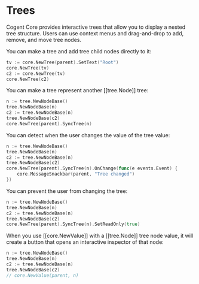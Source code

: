 # Trees

Cogent Core provides interactive trees that allow you to display a nested tree structure. Users can use context menus and drag-and-drop to add, remove, and move tree nodes.

You can make a tree and add tree child nodes directly to it:

```Go
tv := core.NewTree(parent).SetText("Root")
core.NewTree(tv)
c2 := core.NewTree(tv)
core.NewTree(c2)
```

You can make a tree represent another [[tree.Node]] tree:

```Go
n := tree.NewNodeBase()
tree.NewNodeBase(n)
c2 := tree.NewNodeBase(n)
tree.NewNodeBase(c2)
core.NewTree(parent).SyncTree(n)
```

You can detect when the user changes the value of the tree value:

```Go
n := tree.NewNodeBase()
tree.NewNodeBase(n)
c2 := tree.NewNodeBase(n)
tree.NewNodeBase(c2)
core.NewTree(parent).SyncTree(n).OnChange(func(e events.Event) {
    core.MessageSnackbar(parent, "Tree changed")
})
```

You can prevent the user from changing the tree:

```Go
n := tree.NewNodeBase()
tree.NewNodeBase(n)
c2 := tree.NewNodeBase(n)
tree.NewNodeBase(c2)
core.NewTree(parent).SyncTree(n).SetReadOnly(true)
```

When you use [[core.NewValue]] with a [[tree.Node]] tree node value, it will create a button that opens an interactive inspector of that node:

```Go
n := tree.NewNodeBase()
tree.NewNodeBase(n)
c2 := tree.NewNodeBase(n)
tree.NewNodeBase(c2)
// core.NewValue(parent, n)
```
